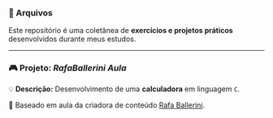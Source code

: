

<h3>📁 Arquivos</h3>
<p>Este repositório é uma coletânea de <strong>exercícios e projetos práticos</strong> desenvolvidos durante meus estudos.</p>

<hr>

<h3>🎮 Projeto: <em>RafaBallerini Aula</em></h3>
<p>💡 <strong>Descrição:</strong> Desenvolvimento de uma <strong>calculadora</strong> em linguagem <code>C</code>.</p>
<p>📘 Baseado em aula da criadora de conteúdo <a href="https://github.com/rafaballerini" target="_blank">Rafa Ballerini</a>.</p>

